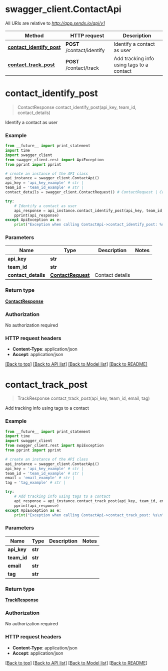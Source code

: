 # swagger_client.ContactApi

All URIs are relative to *http://app.sendx.io/api/v1*

Method | HTTP request | Description
------------- | ------------- | -------------
[**contact_identify_post**](ContactApi.md#contact_identify_post) | **POST** /contact/identify | Identify a contact as user
[**contact_track_post**](ContactApi.md#contact_track_post) | **POST** /contact/track | Add tracking info using tags to a contact


# **contact_identify_post**
> ContactResponse contact_identify_post(api_key, team_id, contact_details)

Identify a contact as user



### Example 
```python
from __future__ import print_statement
import time
import swagger_client
from swagger_client.rest import ApiException
from pprint import pprint

# create an instance of the API class
api_instance = swagger_client.ContactApi()
api_key = 'api_key_example' # str | 
team_id = 'team_id_example' # str | 
contact_details = swagger_client.ContactRequest() # ContactRequest | Contact details

try: 
    # Identify a contact as user
    api_response = api_instance.contact_identify_post(api_key, team_id, contact_details)
    pprint(api_response)
except ApiException as e:
    print("Exception when calling ContactApi->contact_identify_post: %s\n" % e)
```

### Parameters

Name | Type | Description  | Notes
------------- | ------------- | ------------- | -------------
 **api_key** | **str**|  | 
 **team_id** | **str**|  | 
 **contact_details** | [**ContactRequest**](ContactRequest.md)| Contact details | 

### Return type

[**ContactResponse**](ContactResponse.md)

### Authorization

No authorization required

### HTTP request headers

 - **Content-Type**: application/json
 - **Accept**: application/json

[[Back to top]](#) [[Back to API list]](../README.md#documentation-for-api-endpoints) [[Back to Model list]](../README.md#documentation-for-models) [[Back to README]](../README.md)

# **contact_track_post**
> TrackResponse contact_track_post(api_key, team_id, email, tag)

Add tracking info using tags to a contact



### Example 
```python
from __future__ import print_statement
import time
import swagger_client
from swagger_client.rest import ApiException
from pprint import pprint

# create an instance of the API class
api_instance = swagger_client.ContactApi()
api_key = 'api_key_example' # str | 
team_id = 'team_id_example' # str | 
email = 'email_example' # str | 
tag = 'tag_example' # str | 

try: 
    # Add tracking info using tags to a contact
    api_response = api_instance.contact_track_post(api_key, team_id, email, tag)
    pprint(api_response)
except ApiException as e:
    print("Exception when calling ContactApi->contact_track_post: %s\n" % e)
```

### Parameters

Name | Type | Description  | Notes
------------- | ------------- | ------------- | -------------
 **api_key** | **str**|  | 
 **team_id** | **str**|  | 
 **email** | **str**|  | 
 **tag** | **str**|  | 

### Return type

[**TrackResponse**](TrackResponse.md)

### Authorization

No authorization required

### HTTP request headers

 - **Content-Type**: application/json
 - **Accept**: application/json

[[Back to top]](#) [[Back to API list]](../README.md#documentation-for-api-endpoints) [[Back to Model list]](../README.md#documentation-for-models) [[Back to README]](../README.md)

